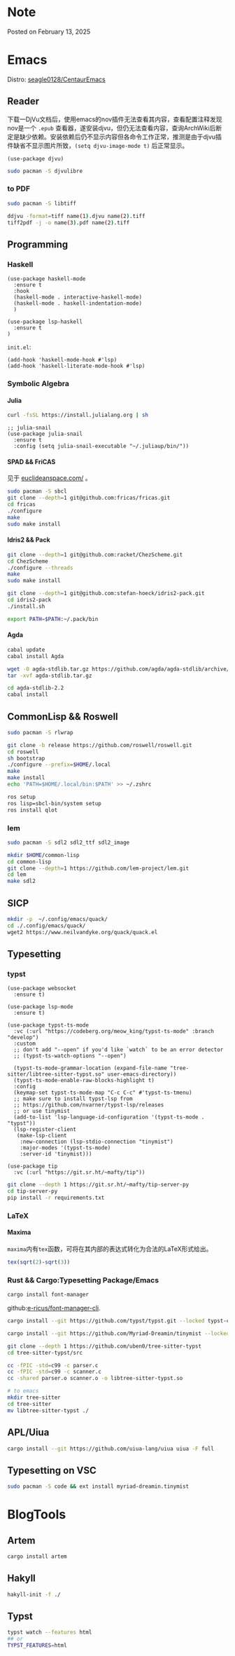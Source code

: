 # Note

Posted on February 13, 2025

# Emacs

Distro: [seagle0128/CentaurEmacs](https://seagle0128.github.io/.emacs.d)

## Reader

下载一DjVu文档后，使用emacs的nov插件无法查看其内容，查看配置注释发现nov是一个
`.epub`
查看器，遂安装djvu，但仍无法查看内容，查询ArchWiki后断定是缺少依赖。安装依赖后仍不显示内容但各命令工作正常，推测是由于djvu插件缺省不显示图片所致，`(setq djvu-image-mode t)`
后正常显示。

``` elisp
(use-package djvu)
```

``` bash
sudo pacman -S djvulibre
```

### to PDF

``` bash
sudo pacman -S libtiff
```

``` bash
ddjvu -format=tiff name(1).djvu name(2).tiff
tiff2pdf -j -o name(3).pdf name(2).tiff
```

## Programming

### Haskell

``` elisp
(use-package haskell-mode
  :ensure t
  :hook
  (haskell-mode . interactive-haskell-mode)
  (haskell-mode . haskell-indentation-mode)
  )

(use-package lsp-haskell
  :ensure t
)
```

`init.el`:

``` elisp
(add-hook 'haskell-mode-hook #'lsp)
(add-hook 'haskell-literate-mode-hook #'lsp)
```

### Symbolic Algebra

#### Julia

``` bash
curl -fsSL https://install.julialang.org | sh
```

``` elisp
;; julia-snail
(use-package julia-snail
  :ensure t
  :config (setq julia-snail-executable "~/.juliaup/bin/"))
```

#### SPAD && FriCAS

见于 [euclideanspace.com/](http://euclideanspace.com/prog/scratchpad/spad/index.htm) 。

``` bash
sudo pacman -S sbcl
git clone --depth=1 git@github.com:fricas/fricas.git
cd fricas
./configure
make
sudo make install
```

#### Idris2 && Pack

``` bash
git clone --depth=1 git@github.com:racket/ChezScheme.git
cd ChezScheme
./configure --threads
make
sudo make install
```

``` bash
git clone --depth=1 git@github.com:stefan-hoeck/idris2-pack.git
cd idris2-pack
./install.sh
```

``` bash
export PATH=$PATH:~/.pack/bin
```

#### Agda

``` bash
cabal update
cabal install Agda

wget -O agda-stdlib.tar.gz https://github.com/agda/agda-stdlib/archive/v2.2.tar.gz
tar -xvf agda-stdlib.tar.gz

cd agda-stdlib-2.2
cabal install
```

## CommonLisp && Roswell

``` bash
sudo pacman -S rlwrap

git clone -b release https://github.com/roswell/roswell.git
cd roswell
sh bootstrap
./configure --prefix=$HOME/.local
make
make install
echo 'PATH=$HOME/.local/bin:$PATH' >> ~/.zshrc

ros setup
ros lisp=sbcl-bin/system setup
ros install qlot
```

### lem

``` bash
sudo pacman -S sdl2 sdl2_ttf sdl2_image

mkdir $HOME/common-lisp
cd common-lisp
git clone --depth=1 https://github.com/lem-project/lem.git
cd lem
make sdl2
```

## SICP

``` bash
mkdir -p  ~/.config/emacs/quack/
cd ./.config/emacs/quack/
wget2 https://www.neilvandyke.org/quack/quack.el
```

## Typesetting

### typst

``` elisp
(use-package websocket
  :ensure t)

(use-package lsp-mode
  :ensure t)

(use-package typst-ts-mode
  :vc (:url "https://codeberg.org/meow_king/typst-ts-mode" :branch "develop")
  :custom
  ;; don't add "--open" if you'd like `watch` to be an error detector
  ;; (typst-ts-watch-options "--open")

  (typst-ts-mode-grammar-location (expand-file-name "tree-sitter/libtree-sitter-typst.so" user-emacs-directory))
  (typst-ts-mode-enable-raw-blocks-highlight t)
  :config
  (keymap-set typst-ts-mode-map "C-c C-c" #'typst-ts-tmenu)
  ;; make sure to install typst-lsp from
  ;; https://github.com/nvarner/typst-lsp/releases
  ;; or use tinymist
  (add-to-list 'lsp-language-id-configuration '(typst-ts-mode . "typst"))
  (lsp-register-client
   (make-lsp-client
    :new-connection (lsp-stdio-connection "tinymist")
    :major-modes '(typst-ts-mode)
    :server-id 'tinymist)))

(use-package tip
  :vc (:url "https://git.sr.ht/~mafty/tip"))
```

``` bash
git clone --depth 1 https://git.sr.ht/~mafty/tip-server-py
cd tip-server-py
pip install -r requirements.txt
```

### LaTeX

#### Maxima

`maxima`内有`tex`函数，可将在其内部的表达式转化为合法的LaTeX形式给出。

``` maxima
tex(sqrt(2)-sqrt(3))
```

### Rust && Cargo:Typesetting Package/Emacs

``` bash
cargo install font-manager
```

github:[e-ricus/font-manager-cli](https://github.com/e-ricus/font-manager-cli).

``` bash
cargo install --git https://github.com/typst/typst.git --locked typst-cli
```

``` bash
cargo install --git https://github.com/Myriad-Dreamin/tinymist --locked tinymist
```

``` bash
git clone --depth 1 https://github.com/uben0/tree-sitter-typst
cd tree-sitter-typst/src

cc -fPIC -std=c99 -c parser.c
cc -fPIC -std=c99 -c scanner.c
cc -shared parser.o scanner.o -o libtree-sitter-typst.so

# to emacs
mkdir tree-sitter
cd tree-sitter
mv libtree-sitter-typst ./
```

## APL/Uiua

``` bash
cargo install --git https://github.com/uiua-lang/uiua uiua -F full
```

## Typesetting on VSC

``` bash
sudo pacman -S code && ext install myriad-dreamin.tinymist
```

# BlogTools

## Artem

``` bash
cargo install artem
```

## Hakyll

``` bash
hakyll-init -f ./
```

## Typst

``` bash
typst watch --features html
## or
TYPST_FEATURES=html
```

